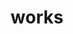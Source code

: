 ---
layout: page
permalink: /works/
type: works.html
title: works
description: Major projects including Python application / WEB service development, WEB design & coding and graphic design
inverse: true
works:
  - title: Kintone Master
    text: A Python App Making It Easier to Use Office System
    img:
      path: ../assets/images/kintone.png
      alt: Image for Kintone Master project
  - title: Google API Master
    text: A Python App Automating Google Drive & Sheets Tasks
    img:
      path: ../assets/images/google.png
      alt: Image for Google API Master project
  - title: UNITEQ BI Design
    text: Logo Design, WEB Design & Coding for UNITEQ.Ltd
    img:
      path: ../assets/images/uniteq.png
      alt: Image for UNITEQ BI Design project
---
